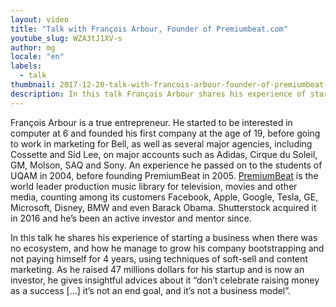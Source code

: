 ```yaml
---
layout: video
title: "Talk with François Arbour, Founder of Premiumbeat.com"
youtube_slug: WZA3tJ1XV-s
author: mg
locale: "en"
labels:
  - talk
thumbnail: 2017-12-20-talk-with-francois-arbour-founder-of-premiumbeat-com.jpg
description: In this talk François Arbour shares his experience of starting a business when there was no ecosystem, and how he managed to grow his company bootstrapping until he raised 47 millions dollars.
---
```


François Arbour is a true entrepreneur. He started to be interested in computer at 6 and founded his first company at the age of 19, before going to work in marketing for Bell, as well as several major agencies, including Cossette and Sid Lee, on major accounts such as Adidas, Cirque du Soleil, GM, Molson, SAQ and Sony. An experience he passed on to the students of UQAM in 2004, before founding PremiumBeat in 2005. [PremiumBeat](https://www.premiumbeat.com/) is the world leader production music library for television, movies and other media, counting among its customers Facebook, Apple, Google, Tesla, GE, Microsoft, Disney, BMW and even Barack Obama. Shutterstock acquired it in 2016 and he’s been an active investor and mentor since.

In this talk he shares his experience of starting a business when there was no ecosystem, and how he manage to grow his company bootstrapping and not paying himself for 4 years, using techniques of soft-sell and content marketing. As he raised 47 millions dollars for his startup and is now an investor, he gives insightful advices about it “don’t celebrate raising money as a success [...] it’s not an end goal, and it’s not a business model”.
